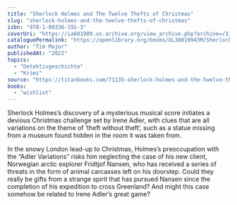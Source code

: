 ```yaml
---
title: "Sherlock Holmes and The Twelve Thefts of Christmas"
slug: "sherlock-holmes-and-the-twelve-thefts-of-christmas"
isbn: "978-1-80336-191-3"
coverUri: "https://ia601909.us.archive.org/view_archive.php?archive=/31/items/l_covers_0013/l_covers_0013_00.zip&file=0013007306-L.jpg"
cataloguePermalink: "https://openlibrary.org/books/OL38019943M/Sherlock_Holmes_and_The_Twelve_Thefts_of_Christmas"
author: "Tim Major"
publishedAt: "2022"
topics:
  - "Detektivgeschichte"
  - "Krimi"
source: "https://titanbooks.com/71135-sherlock-holmes-and-the-twelve-thefts-of-christmas/"
books: 
  - "wishlist"
---
```

Sherlock Holmes’s discovery of a mysterious musical score initiates a devious 
Christmas challenge set by Irene Adler, with clues that are all variations on 
the theme of ‘theft without theft’, such as a statue missing from a museum found 
hidden in the room it was taken from.

In the snowy London lead-up to Christmas, Holmes’s preoccupation with the “Adler 
Variations” risks him neglecting the case of his new client, Norwegian arctic 
explorer Fridtjof Nansen, who has received a series of threats in the form of 
animal carcasses left on his doorstep. Could they really be gifts from a strange 
spirit that has pursued Nansen since the completion of his expedition to cross 
Greenland? And might this case somehow be related to Irene Adler’s great game?
